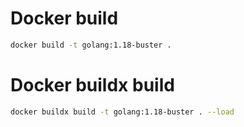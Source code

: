 # Docker build
```sh
docker build -t golang:1.18-buster .
```

# Docker buildx build
```sh
docker buildx build -t golang:1.18-buster . --load
```
